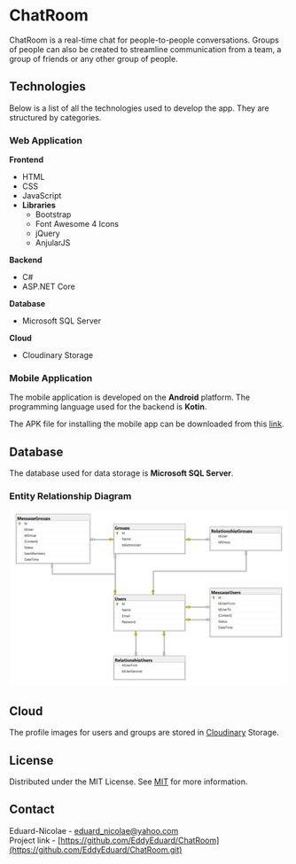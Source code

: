 # ChatRoom

ChatRoom is a real-time chat for people-to-people conversations. Groups of people can also be created to streamline communication from a team, a group of friends or any other group of people.

## Technologies

Below is a list of all the technologies used to develop the app. They are structured by categories.

### Web Application

**Frontend**
   - HTML
   - CSS
   - JavaScript
   - **Libraries**
     - Bootstrap
     - Font Awesome 4 Icons
     - jQuery
     - AnjularJS
     
**Backend**
   - C#
   - ASP.NET Core
     
**Database**
   - Microsoft SQL Server 
     
**Cloud**
   - Cloudinary Storage
   
### Mobile Application

The mobile application is developed on the **Android** platform. The programming language used for the backend is **Kotin**.

The APK file for installing the mobile app can be downloaded from this [link](https://www.dropbox.com/s/q8ctvxpfzlg7ebo/app-debug.apk?dl=0).
   
## Database

The database used for data storage is **Microsoft SQL Server**.

### Entity Relationship Diagram

![alt Entity Relationship Diagram](https://github.com/EddyEduard/ChatRoom/blob/master/ChatRoomDB/dbo/entity-relationship-diagram.png?raw=true)

## Cloud

The profile images for users and groups are stored in [Cloudinary](https://cloudinary.com/) Storage. 

## License
Distributed under the MIT License. See [MIT](https://github.com/EddyEduard/ChatRoom/blob/master/LICENSE) for more information.

## Contact
Eduard-Nicolae - [eduard_nicolae@yahoo.com](mailTo:eduard_nicolae@yahoo.com)
\
Project link - [https://github.com/EddyEduard/ChatRoom](https://github.com/EddyEduard/ChatRoom.git)
